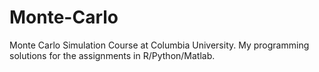# Monte-Carlo

Monte Carlo Simulation Course at Columbia University. 
My programming solutions for the assignments in R/Python/Matlab.